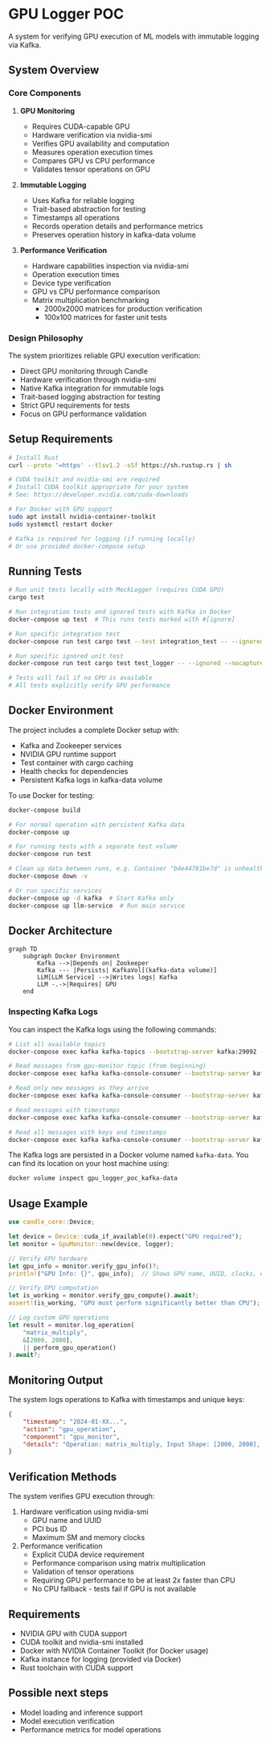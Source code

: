 # GPU Logger POC

A system for verifying GPU execution of ML models with immutable logging via Kafka.

## System Overview

### Core Components

1. **GPU Monitoring**
   - Requires CUDA-capable GPU
   - Hardware verification via nvidia-smi
   - Verifies GPU availability and computation
   - Measures operation execution times
   - Compares GPU vs CPU performance
   - Validates tensor operations on GPU

2. **Immutable Logging**
   - Uses Kafka for reliable logging
   - Trait-based abstraction for testing
   - Timestamps all operations
   - Records operation details and performance metrics
   - Preserves operation history in kafka-data volume

3. **Performance Verification**
   - Hardware capabilities inspection via nvidia-smi
   - Operation execution times
   - Device type verification
   - GPU vs CPU performance comparison
   - Matrix multiplication benchmarking
     - 2000x2000 matrices for production verification
     - 100x100 matrices for faster unit tests

### Design Philosophy

The system prioritizes reliable GPU execution verification:
- Direct GPU monitoring through Candle
- Hardware verification through nvidia-smi
- Native Kafka integration for immutable logs
- Trait-based logging abstraction for testing
- Strict GPU requirements for tests
- Focus on GPU performance validation

## Setup Requirements

```bash
# Install Rust
curl --proto '=https' --tlsv1.2 -sSf https://sh.rustup.rs | sh

# CUDA toolkit and nvidia-smi are required
# Install CUDA toolkit appropriate for your system
# See: https://developer.nvidia.com/cuda-downloads

# For Docker with GPU support
sudo apt install nvidia-container-toolkit
sudo systemctl restart docker

# Kafka is required for logging (if running locally)
# Or use provided docker-compose setup
```

## Running Tests

```bash
# Run unit tests locally with MockLogger (requires CUDA GPU)
cargo test

# Run integration tests and ignored tests with Kafka in Docker
docker-compose up test  # This runs tests marked with #[ignore]

# Run specific integration test
docker-compose run test cargo test --test integration_test -- --ignored --nocapture

# Run specific ignored unit test
docker-compose run test cargo test test_logger -- --ignored --nocapture

# Tests will fail if no GPU is available
# All tests explicitly verify GPU performance
```

## Docker Environment

The project includes a complete Docker setup with:
- Kafka and Zookeeper services
- NVIDIA GPU runtime support
- Test container with cargo caching
- Health checks for dependencies
- Persistent Kafka logs in kafka-data volume

To use Docker for testing:
```bash
docker-compose build

# For normal operation with persistent Kafka data
docker-compose up

# For running tests with a separate test volume
docker-compose run test

# Clean up data between runs, e.g. Container "b4e44781be7d" is unhealthy
docker-compose down -v

# Or run specific services
docker-compose up -d kafka  # Start Kafka only
docker-compose up llm-service  # Run main service
```

## Docker Architecture

```mermaid
graph TD
    subgraph Docker Environment
        Kafka -->|Depends on| Zookeeper
        Kafka --- |Persists| KafkaVol[(kafka-data volume)]
        LLM[LLM Service] -->|Writes logs| Kafka
        LLM -.->|Requires| GPU
    end
```

### Inspecting Kafka Logs

You can inspect the Kafka logs using the following commands:

```bash
# List all available topics
docker-compose exec kafka kafka-topics --bootstrap-server kafka:29092 --list

# Read messages from gpu-monitor topic (from beginning)
docker-compose exec kafka kafka-console-consumer --bootstrap-server kafka:29092 --topic gpu-monitor --from-beginning

# Read only new messages as they arrive
docker-compose exec kafka kafka-console-consumer --bootstrap-server kafka:29092 --topic gpu-monitor

# Read messages with timestamps
docker-compose exec kafka kafka-console-consumer --bootstrap-server kafka:29092 --topic gpu-monitor --property print.timestamp=true --from-beginning

# Read all messages with keys and timestamps
docker-compose exec kafka kafka-console-consumer --bootstrap-server kafka:29092 --topic gpu-monitor --property print.key=true --property key.separator=: --property print.timestamp=true --from-beginning
```

The Kafka logs are persisted in a Docker volume named `kafka-data`. You can find its location on your host machine using:

```bash
docker volume inspect gpu_logger_poc_kafka-data
```

## Usage Example

```rust
use candle_core::Device;

let device = Device::cuda_if_available(0).expect("GPU required");
let monitor = GpuMonitor::new(device, logger);

// Verify GPU hardware
let gpu_info = monitor.verify_gpu_info()?;
println!("GPU Info: {}", gpu_info);  // Shows GPU name, UUID, clocks, etc.

// Verify GPU computation
let is_working = monitor.verify_gpu_compute().await?;
assert!(is_working, "GPU must perform significantly better than CPU");

// Log custom GPU operations
let result = monitor.log_operation(
    "matrix_multiply",
    &[2000, 2000],
    || perform_gpu_operation()
).await?;
```

## Monitoring Output

The system logs operations to Kafka with timestamps and unique keys:

```json
{
    "timestamp": "2024-01-XX...",
    "action": "gpu_operation",
    "component": "gpu_monitor",
    "details": "Operation: matrix_multiply, Input Shape: [2000, 2000], Time: 123ms, Device: Cuda(0)"
}
```

## Verification Methods

The system verifies GPU execution through:
1. Hardware verification using nvidia-smi
   - GPU name and UUID
   - PCI bus ID
   - Maximum SM and memory clocks
2. Performance verification
   - Explicit CUDA device requirement
   - Performance comparison using matrix multiplication
   - Validation of tensor operations
   - Requiring GPU performance to be at least 2x faster than CPU
   - No CPU fallback - tests fail if GPU is not available

## Requirements

- NVIDIA GPU with CUDA support
- CUDA toolkit and nvidia-smi installed
- Docker with NVIDIA Container Toolkit (for Docker usage)
- Kafka instance for logging (provided via Docker)
- Rust toolchain with CUDA support

## Possible next steps

- Model loading and inference support
- Model execution verification
- Performance metrics for model operations